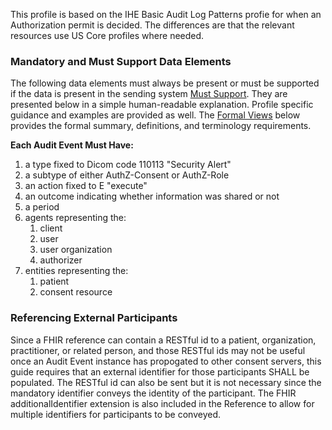 This profile is based on the IHE Basic Audit Log Patterns profie for when an Authorization permit is decided.  The differences are that the relevant resources use US Core profiles where needed.


### Mandatory and Must Support Data Elements

The following data elements must always be present or must be supported if the data is present in the sending system [Must Support]({{site.data.fhir.path}}conformance-rules.html#mustSupport). They are presented below in a simple human-readable explanation. Profile specific guidance and examples are provided as well. The [Formal Views](#profile) below provides the formal summary, definitions, and terminology requirements.  

**Each Audit Event Must Have:**

1. a type fixed to Dicom code 110113 "Security Alert"
1. a subtype of either AuthZ-Consent or AuthZ-Role
1. an action fixed to E "execute"
1. an outcome indicating whether information was shared or not
1. a period
1. agents representing the:
    1. client
    1. user
    1. user organization
    1. authorizer
1. entities representing the:
    1. patient
    1. consent resource

### Referencing External Participants

Since a FHIR reference can contain a RESTful id to a patient, organization, practitioner, or related person, and those RESTful ids may not be useful once an Audit Event instance has propogated to other consent servers, this guide requires that an external identifier for those participants SHALL be populated.  The RESTful id can also be sent but it is not necessary since the mandatory identifier conveys the identity of the participant.  The FHIR additionalIdentifier extension is also included in the Reference to allow for multiple identifiers for participants to be conveyed.
